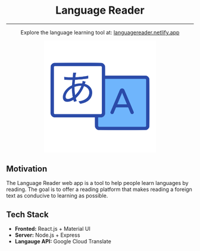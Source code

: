 
<div align='center'>
  
<h1 style="border-bottom: none">Language Reader</h1>
<hr>

<p>Explore the language learning tool at: <a href="https://languagereader.netlify.app/">languagereader.netlify.app</a></p>

<a href="https://languagereader.netlify.app/">
<img width="300" src="logo-fullsize.png">
</a>

</div>

## Motivation

<p>The Language Reader web app is a tool to help people learn languages by reading. The goal is to offer a reading platform that makes reading a foreign text as conducive to learning as possible.<p>

## Tech Stack
* **Fronted:** React.js + Material UI
* **Server:** Node.js + Express
* **Langauge API:** Google Cloud Translate







